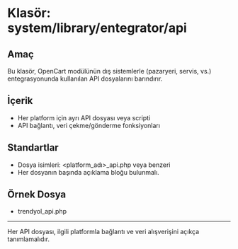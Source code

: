 # Klasör: system/library/entegrator/api

## Amaç
Bu klasör, OpenCart modülünün dış sistemlerle (pazaryeri, servis, vs.) entegrasyonunda kullanılan API dosyalarını barındırır.

## İçerik
- Her platform için ayrı API dosyası veya scripti
- API bağlantı, veri çekme/gönderme fonksiyonları

## Standartlar
- Dosya isimleri: <platform_adı>_api.php veya benzeri
- Her dosyanın başında açıklama bloğu bulunmalı.

## Örnek Dosya
- trendyol_api.php

---
Her API dosyası, ilgili platformla bağlantı ve veri alışverişini açıkça tanımlamalıdır. 